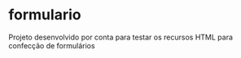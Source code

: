 # formulario
Projeto desenvolvido por conta para testar os recursos HTML para confecção de formulários
